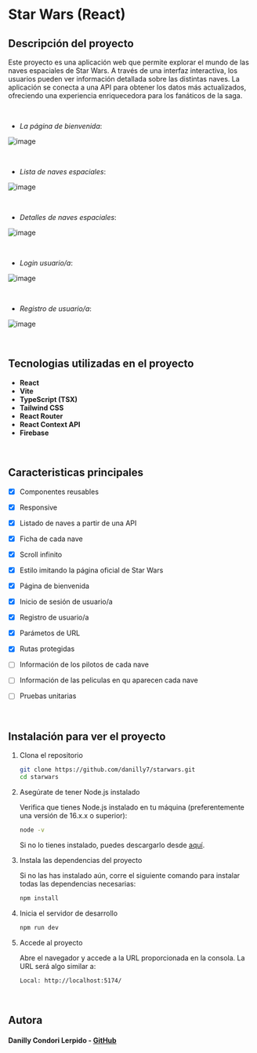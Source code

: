 # Star Wars (React)
## Descripción del proyecto

Este proyecto es una aplicación web que permite explorar el mundo de las naves espaciales de Star Wars. A través de una interfaz interactiva, los usuarios pueden ver información detallada sobre las distintas naves. La aplicación se conecta a una API para obtener los datos más actualizados, ofreciendo una experiencia enriquecedora para los fanáticos de la saga.

<br>

- *La página de bienvenida*:

![image](https://github.com/user-attachments/assets/ef5d2928-8d68-4a8a-87c1-b32521456f0f)

<br>

- *Lista de naves espaciales*:

![image](https://github.com/user-attachments/assets/5f176738-2862-4633-922a-399f4eb17f40)

<br>

- *Detalles de naves espaciales*:

![image](https://github.com/user-attachments/assets/d37ce4bc-78f8-4d5e-8336-5b9755d0e821)

<br>

- *Login usuario/a*:

![image](https://github.com/user-attachments/assets/82663773-0dff-44a0-ac17-c807bb6229d7)

<br>

- *Registro de usuario/a*:

![image](https://github.com/user-attachments/assets/1401569d-8e2e-410e-ae8b-ba1ac8c0c4b2)

<br>


## Tecnologias utilizadas en el proyecto

- **React**
- **Vite**
- **TypeScript (TSX)**
- **Tailwind CSS**
- **React Router**
- **React Context API**
- **Firebase**

<br>


## Caracteristicas principales

- [x] Componentes reusables
- [x] Responsive
- [x] Listado de naves a partir de una API
- [x] Ficha de cada nave
- [x] Scroll infinito
- [x] Estilo imitando la página oficial de Star Wars
- [x] Página de bienvenida
- [x] Inicio de sesión de usuario/a
- [x] Registro de usuario/a
- [x] Parámetos de URL
- [x] Rutas protegidas
- [ ] Información de los pilotos de cada nave
- [ ] Información de las peliculas en qu aparecen cada nave
- [ ] Pruebas unitarias


<br>

## Instalación para ver el proyecto

1. Clona el repositorio

   ```bash
   git clone https://github.com/danilly7/starwars.git
   cd starwars
   ``` 
   
2. Asegúrate de tener Node.js instalado

     Verifica que tienes Node.js instalado en tu máquina (preferentemente una versión de 16.x.x o superior):

   ```bash
   node -v
   ```
     Si no lo tienes instalado, puedes descargarlo desde [aquí](https://nodejs.org/en).

3. Instala las dependencias del proyecto

     Si no las has instalado aún, corre el siguiente comando para instalar todas las dependencias necesarias:

   ```bash
   npm install
   ```

4. Inicia el servidor de desarrollo

    ```bash
   npm run dev
   ```
5. Accede al proyecto

     Abre el navegador y accede a la URL proporcionada en la consola. La URL será algo similar a:

   ```bash
   Local: http://localhost:5174/
   ```

<br>

## Autora

#### Danilly Condori Lerpido - [GitHub](https://github.com/danilly7)
